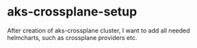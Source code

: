 # aks-crossplane-setup
After creation of aks-crossplane cluster, I want to add all needed helmcharts, such as crossplane providers etc.
